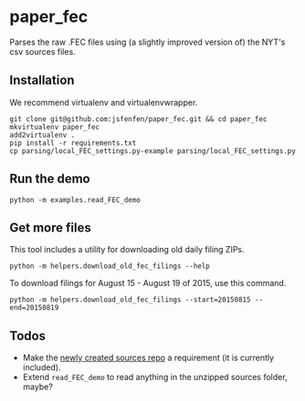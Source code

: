 # paper_fec

Parses the raw .FEC files using (a slightly improved version of) the NYT's csv sources files.

## Installation
We recommend virtualenv and virtualenvwrapper.

```
git clone git@github.com:jsfenfen/paper_fec.git && cd paper_fec
mkvirtualenv paper_fec
add2virtualenv .
pip install -r requirements.txt
cp parsing/local_FEC_settings.py-example parsing/local_FEC_settings.py
```

## Run the demo
```
python -m examples.read_FEC_demo
```

## Get more files
This tool includes a utility for downloading old daily filing ZIPs.

```python -m helpers.download_old_fec_filings --help```

To download filings for August 15 - August 19 of 2015, use this command.

```
python -m helpers.download_old_fec_filings --start=20150815 --end=20150819
```

## Todos
* Make the [newly created sources repo](https://github.com/dwillis/fech-sources) a requirement (it is currently included).
* Extend `read_FEC_demo` to read anything in the unzipped sources folder, maybe?